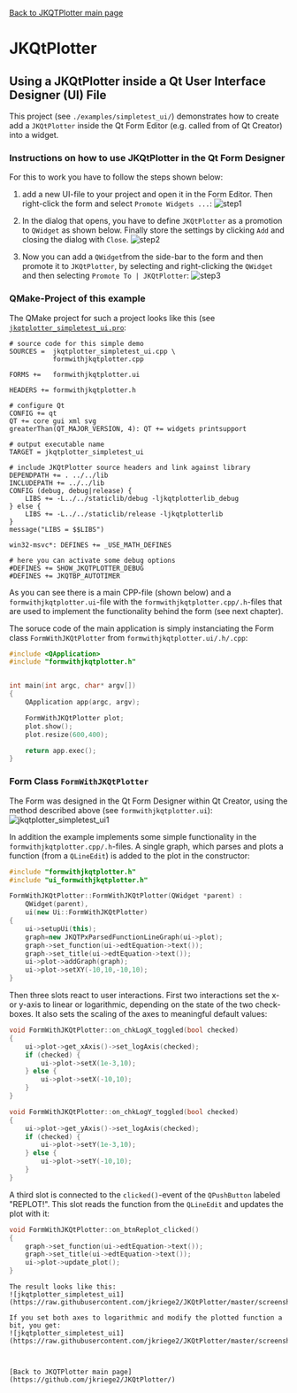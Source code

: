 [Back to JKQTPlotter main page](https://github.com/jkriege2/JKQtPlotter/)

# JKQtPlotter

## Using a JKQtPlotter inside a Qt User Interface Designer (UI) File
This project (see `./examples/simpletest_ui/`) demonstrates how to create add a `JKQtPlotter` inside the Qt Form Editor (e.g. called from of Qt Creator) into a widget. 

### Instructions on how to use JKQtPlotter in the Qt Form Designer

For this to work you have to follow the steps shown below:

1. add a new UI-file to your project and open it in the Form Editor. Then right-click the form and select `Promote Widgets ...`:
   ![step1](https://raw.githubusercontent.com/jkriege2/JKQtPlotter/master/doc/images/uidesigner_step1.png)

2. In the dialog that opens, you have to define `JKQtPlotter` as a promotion to `QWidget` as shown below. Finally store the settings by clicking `Add` and closing the dialog with `Close`.
   ![step2](https://raw.githubusercontent.com/jkriege2/JKQtPlotter/master/doc/images/uidesigner_step2.png)

3. Now you can add a `QWidget`from the side-bar to the form and then promote it to `JKQtPlotter`, by selecting and right-clicking the `QWidget` and then selecting `Promote To | JKQtPlotter`:
   ![step3](https://raw.githubusercontent.com/jkriege2/JKQtPlotter/master/doc/images/uidesigner_step3.png)
   
   
   
### QMake-Project of this example

The QMake project for such a project looks like this (see [`jkqtplotter_simpletest_ui.pro`](https://github.com/jkriege2/JKQtPlotter/blob/master/examples/simpletest_ui/jkqtplotter_simpletest_ui.pro):
```qmake
# source code for this simple demo
SOURCES =  jkqtplotter_simpletest_ui.cpp \
           formwithjkqtplotter.cpp

FORMS +=   formwithjkqtplotter.ui

HEADERS += formwithjkqtplotter.h

# configure Qt
CONFIG += qt
QT += core gui xml svg
greaterThan(QT_MAJOR_VERSION, 4): QT += widgets printsupport

# output executable name
TARGET = jkqtplotter_simpletest_ui

# include JKQtPlotter source headers and link against library
DEPENDPATH += . ../../lib
INCLUDEPATH += ../../lib
CONFIG (debug, debug|release) {
    LIBS += -L../../staticlib/debug -ljkqtplotterlib_debug
} else {
    LIBS += -L../../staticlib/release -ljkqtplotterlib
}
message("LIBS = $$LIBS")

win32-msvc*: DEFINES += _USE_MATH_DEFINES

# here you can activate some debug options
#DEFINES += SHOW_JKQTPLOTTER_DEBUG
#DEFINES += JKQTBP_AUTOTIMER
```

As you can see there is a main CPP-file (shown below) and a `formwithjkqtplotter.ui`-file with the `formwithjkqtplotter.cpp/.h`-files that are used to implement the functionality behind the form (see next chapter).

The soruce code of the main application is simply instanciating the Form class `FormWithJKQtPlotter` from `formwithjkqtplotter.ui/.h/.cpp`:
```c++
#include <QApplication>
#include "formwithjkqtplotter.h"


int main(int argc, char* argv[])
{
    QApplication app(argc, argv);

    FormWithJKQtPlotter plot;
    plot.show();
    plot.resize(600,400);

    return app.exec();
}
```

### Form Class `FormWithJKQtPlotter`

The Form was designed in the Qt Form Designer within Qt Creator, using the method described above (see `formwithjkqtplotter.ui`):
![jkqtplotter_simpletest_ui1](https://raw.githubusercontent.com/jkriege2/JKQtPlotter/master/screenshots/jkqtplotter_simpletest_ui_widget.png)

In addition the example implements some simple functionality in the `formwithjkqtplotter.cpp/.h`-files. A single graph, which parses and plots a function (from a `QLineEdit`) is added to the plot in the constructor:
```c++
#include "formwithjkqtplotter.h"
#include "ui_formwithjkqtplotter.h"

FormWithJKQtPlotter::FormWithJKQtPlotter(QWidget *parent) :
    QWidget(parent),
    ui(new Ui::FormWithJKQtPlotter)
{
    ui->setupUi(this);
    graph=new JKQTPxParsedFunctionLineGraph(ui->plot);
    graph->set_function(ui->edtEquation->text());
    graph->set_title(ui->edtEquation->text());
    ui->plot->addGraph(graph);
    ui->plot->setXY(-10,10,-10,10);
}
```

Then three slots react to user interactions. First two interactions set the x- or y-axis to linear or logarithmic, depending on the state of the two check-boxes. It also sets the scaling of the axes to meaningful default values:
```c++
void FormWithJKQtPlotter::on_chkLogX_toggled(bool checked)
{
    ui->plot->get_xAxis()->set_logAxis(checked);
    if (checked) {
        ui->plot->setX(1e-3,10);
    } else {
        ui->plot->setX(-10,10);
    }
}

void FormWithJKQtPlotter::on_chkLogY_toggled(bool checked)
{
    ui->plot->get_yAxis()->set_logAxis(checked);
    if (checked) {
        ui->plot->setY(1e-3,10);
    } else {
        ui->plot->setY(-10,10);
    }
}
```

A third slot is connected to the `clicked()`-event of the `QPushButton` labeled "REPLOT!". This slot reads the function from the `QLineEdit` and updates the plot with it:
```c++
void FormWithJKQtPlotter::on_btnReplot_clicked()
{
    graph->set_function(ui->edtEquation->text());
    graph->set_title(ui->edtEquation->text());
    ui->plot->update_plot();
}
```

```
The result looks like this:
![jkqtplotter_simpletest_ui1](https://raw.githubusercontent.com/jkriege2/JKQtPlotter/master/screenshots/jkqtplotter_simpletest_ui.png)

If you set both axes to logarithmic and modify the plotted function a bit, you get:
![jkqtplotter_simpletest_ui1](https://raw.githubusercontent.com/jkriege2/JKQtPlotter/master/screenshots/jkqtplotter_simpletest_ui_loglog.png)



[Back to JKQTPlotter main page](https://github.com/jkriege2/JKQtPlotter/)